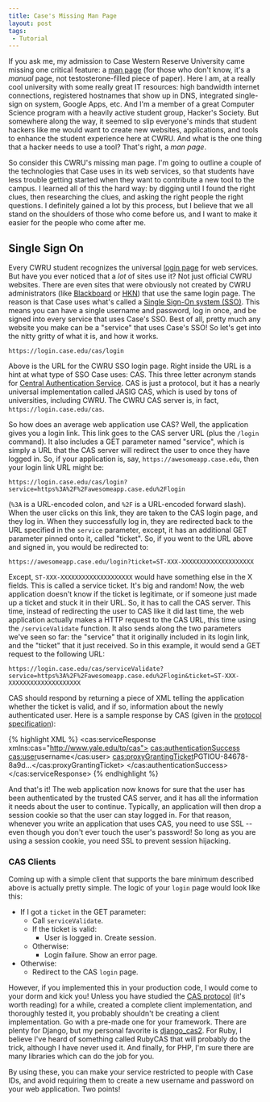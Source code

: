 ```yaml
---
title: Case's Missing Man Page
layout: post
tags:
 - Tutorial
---
```


If you ask me, my admission to Case Western Reserve University came missing one
critical feature: a [man page](https://en.wikipedia.org/wiki/Man_page) (for
those who don't know, it's a *manual* page, not testosterone-filled piece of
paper).  Here I am, at a really cool university with some really great IT
resources: high bandwidth internet connections, registered hostnames that show
up in DNS, integrated single-sign on system, Google Apps, etc.  And I'm a member
of a great Computer Science program with a heavily active student group,
Hacker's Society.  But somewhere along the way, it seemed to slip everyone's
minds that student hackers like me would want to create new websites,
applications, and tools to enhance the student experience here at CWRU.  And
what is the one thing that a hacker needs to use a tool?  That's right, a *man
page*.

So consider this CWRU's missing man page.  I'm going to outline a couple of the
technologies that Case uses in its web services, so that students have less
trouble getting started when they want to contribute a new tool to the campus.
I learned all of this the hard way: by digging until I found the right clues,
then researching the clues, and asking the right people the right questions.  I
definitely gained a lot by this process, but I believe that we all stand on the
shoulders of those who come before us, and I want to make it easier for the
people who come after me.


Single Sign On
--------------

Every CWRU student recognizes the universal
[login page](https://login.case.edu/cas/login) for web services.  But have you
ever noticed that a *lot* of sites use it?  Not just official CWRU websites.
There are even sites that were obviously not created by CWRU administrators
(like [Blackboard](https://blackboard.case.edu) or [HKN](https://hkn.case.edu))
that use the same login page.  The reason is that Case uses what's called a
[Single Sign-On system (SSO)](https://en.wikipedia.org/wiki/Single_sign-on).
This means you can have a single username and password, log in once, and be
signed into every service that uses Case's SSO.  Best of all, pretty much any
website you make can be a "service" that uses Case's SSO!  So let's get into the
nitty gritty of what it is, and how it works.

    https://login.case.edu/cas/login

Above is the URL for the CWRU SSO login page.  Right inside the URL is a hint at
what type of SSO Case uses: CAS.  This three letter acronym stands for
[Central Authentication Service](https://en.wikipedia.org/wiki/Central_Authentication_Service).
CAS is just a protocol, but it has a nearly universal implementation called
JASIG CAS, which is used by tons of universities, including CWRU.  The CWRU CAS
server is, in fact, `https://login.case.edu/cas`.

So how does an average web application use CAS?  Well, the application gives you
a login link.  This link goes to the CAS server URL (plus the `/login` command).
It also includes a GET parameter named "service", which is simply a URL that the
CAS server will redirect the user to once they have logged in.  So, if your
application is, say, `https://awesomeapp.case.edu`, then your login link URL
might be:

    https://login.case.edu/cas/login?service=https%3A%2F%2Fawesomeapp.case.edu%2Flogin

(`%3A` is a URL-encoded colon, and `%2F` is a URL-encoded forward slash).  When
the user clicks on this link, they are taken to the CAS login page, and they log
in.  When they successfully log in, they are redirected back to the URL
specified in the `service` parameter, except, it has an additional GET parameter
pinned onto it, called "ticket".  So, if you went to the URL above and signed
in, you would be redirected to:

    https://awesomeapp.case.edu/login?ticket=ST-XXX-XXXXXXXXXXXXXXXXXXXX

Except, `ST-XXX-XXXXXXXXXXXXXXXXXXXX` would have something else in the X fields.
This is called a service ticket.  It's big and random!  Now, the web application
doesn't know if the ticket is legitimate, or if someone just made up a ticket
and stuck it in their URL.  So, it has to call the CAS server.  This time,
instead of redirecting the user to CAS like it did last time, the web
application actually makes a HTTP request to the CAS URL, this time using the
`/serviceValidate` function.  It also sends along the two parameters we've seen
so far: the "service" that it originally included in its login link, and the
"ticket" that it just received.  So in this example, it would send a GET request
to the following URL:

    https://login.case.edu/cas/serviceValidate?service=https%3A%2F%2Fawesomeapp.case.edu%2Flogin&ticket=ST-XXX-XXXXXXXXXXXXXXXXXXXX

CAS should respond by returning a piece of XML telling the application whether
the ticket is valid, and if so, information about the newly authenticated user.
Here is a sample response by CAS (given in the
[protocol specification](https://jasig.github.io/cas/development/protocol/CAS-Protocol-Specification.html)):

{% highlight XML %}
<cas:serviceResponse xmlns:cas="http://www.yale.edu/tp/cas">
 <cas:authenticationSuccess>
  <cas:user>username</cas:user>
  <cas:proxyGrantingTicket>PGTIOU-84678-8a9d...</cas:proxyGrantingTicket>
 </cas:authenticationSuccess>
</cas:serviceResponse>
{% endhighlight %}

And that's it!  The web application now knows for sure that the user has been
authenticated by the trusted CAS server, and it has all the information it needs
about the user to continue.  Typically, an application will then drop a session
cookie so that the user can stay logged in.  For that reason, whenever you write
an application that uses CAS, you need to use SSL -- even though you don't ever
touch the user's password!  So long as you are using a session cookie, you need
SSL to prevent session hijacking.

### CAS Clients

Coming up with a simple client that supports the bare minimum described above is
actually pretty simple.  The logic of your `login` page would look like this:

* If I got a `ticket` in the GET parameter:
    * Call `serviceValidate`.
    * If the ticket is valid:
        * User is logged in.  Create session.
    * Otherwise:
        * Login failure.  Show an error page.
* Otherwise:
    * Redirect to the CAS `login` page.

However, if you implemented this in your production code, I would come to your
dorm and kick you!  Unless you have studied the
[CAS protocol](https://jasig.github.io/cas/development/protocol/CAS-Protocol-Specification.html)
(it's worth reading) for a while, created a complete client implementation, and
thoroughly tested it, you probably shouldn't be creating a client
implementation.  Go with a pre-made one for your framework.  There are plenty
for Django, but my personal favorite is
[django_cas2](https://github.com/KTHse/django-cas2).  For Ruby, I believe I've
heard of something called RubyCAS that will probably do the trick, although I
have never used it.  And finally, for PHP, I'm sure there are many libraries
which can do the job for you.

By using these, you can make your service restricted to people with Case IDs,
and avoid requiring them to create a new username and password on your web
application.  Two points!
